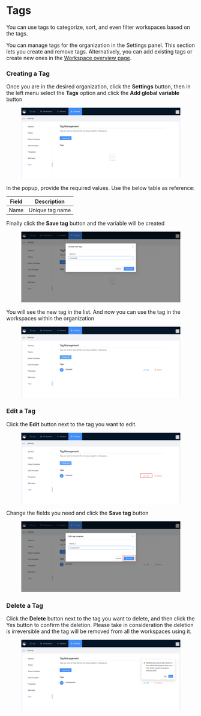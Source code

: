 # Tags

You can use tags to categorize, sort, and even filter workspaces based on the tags.&#x20;

You can manage tags for the organization in the Settings panel. This section lets you create and remove tags. Alternatively, you can add existing tags or create new ones in the [Workspace overview page](../workspaces/overview.md).

### Creating a Tag

Once you are in the desired organization, click the **Settings** button, then in the left menu select the **Tags** option and click the **Add global variable** button

<figure><img src="../../.gitbook/assets/image (57).png" alt=""><figcaption></figcaption></figure>

In the popup, provide the required values. Use the below table as reference:

| Field | Description     |
| ----- | --------------- |
| Name  | Unique tag name |

Finally click the **Save tag** button and the variable will be created

<figure><img src="../../.gitbook/assets/image (66).png" alt=""><figcaption></figcaption></figure>

You will see the new tag in the list. And now you can use the tag in the workspaces within the organization

<figure><img src="../../.gitbook/assets/image (1).png" alt=""><figcaption></figcaption></figure>

### Edit a Tag

Click the **Edit** button next to the tag you want to edit.

<figure><img src="../../.gitbook/assets/Screenshot 2023-06-19 at 10.34.59.png" alt=""><figcaption></figcaption></figure>

Change the fields you need and click the **Save tag** button

<figure><img src="../../.gitbook/assets/Screenshot 2023-06-19 at 10.38.45.png" alt=""><figcaption></figcaption></figure>

### Delete a Tag

Click the **Delete** button next to the tag you want to delete, and then click the Yes button to confirm the deletion. Please take in consideration the deletion is irreversible and the tag will be removed from all the workspaces using it.

<figure><img src="../../.gitbook/assets/image (40).png" alt=""><figcaption></figcaption></figure>
